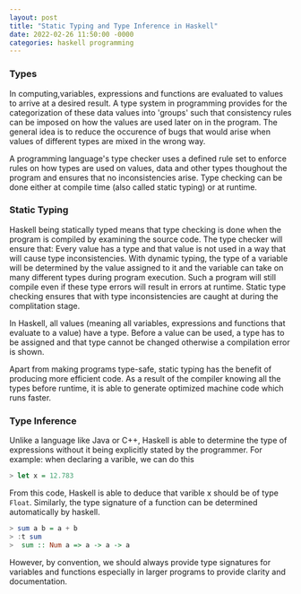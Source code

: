 ```yaml
---
layout: post 
title: "Static Typing and Type Inference in Haskell"
date: 2022-02-26 11:50:00 -0000
categories: haskell programming  
---
```


### Types
In computing,variables, expressions and functions are evaluated to values to arrive at a desired result. A type system in programming provides for the categorization of these data values into 'groups' such that consistency rules can be imposed on how the values are used later on in the program. The general idea is to reduce the occurence of bugs that would arise when values of different types are mixed in the wrong way.

A programming language's type checker uses a defined rule set to enforce rules on how types are used on values, data and other types thoughout the program and ensures that no inconsistencies arise. Type checking can be done either at compile time (also called static typing) or at runtime.
### Static Typing
Haskell being statically typed means that type checking is done when the program is compiled by examining the source code. The type checker will ensure that:
Every value has a type and that value is not used in a way that will cause type inconsistencies. With dynamic typing, the type of a variable will be determined by the value assigned to it and the variable can take on many different types during program execution. Such a program will still compile even if these type errors will result in errors at runtime. Static type checking ensures that with type inconsistencies are caught at during the complitation stage.

In Haskell, all values (meaning all variables, expressions and functions that evaluate to a value) have a type. Before a value can be used, a type has to be assigned and that type cannot be changed otherwise a compilation error is shown.

Apart from making programs type-safe, static typing has the benefit of producing more efficient code. As a result of the  compiler knowing all the types before runtime, it is able to generate optimized machine code which runs faster. 

### Type Inference
Unlike a language like Java or C++, Haskell is able to determine the type of expressions without it being explicitly stated by the programmer. 
For example: when declaring a varible, we can do this
```haskell
> let x = 12.783
```
From this code, Haskell is able to deduce that varible x should be of type `Float`. Similarly, the type signature of a function can be determined automatically by haskell. 
```haskell
> sum a b = a + b
> :t sum
>  sum :: Num a => a -> a -> a
```
However, by convention, we should always provide type signatures for variables and functions especially in larger programs to provide clarity and documentation.